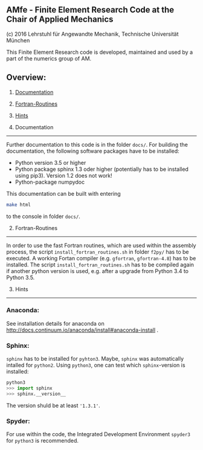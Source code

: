 AMfe - Finite Element Research Code at the Chair of Applied Mechanics
---------------------------------------------------------------------

(c) 2016 Lehrstuhl für Angewandte Mechanik, Technische Universität München

This Finite Element Research code is developed, maintained and used by a part of the numerics group of AM. 


Overview: 
----------
1.  [Documentation](#1-documentation)
2.  [Fortran-Routines](#2-fortran-routines)
3.  [Hints](#3-hints)


1. Documentation
----------------
Further documentation to this code is in the folder `docs/`.
For building the documentation, the following software packages have to be installed:

   - Python version 3.5 or higher
   - Python package sphinx 1.3 oder higher (potentially has to be installed using pip3). Version 1.2 does not work!
   - Python-package numpydoc

This documentation can be built with entering 
```bash
make html
```
to the console in folder `docs/`.
   

2. Fortran-Routines
-------------------
In order to use the fast Fortran routines, which are used within the assembly process,
the script `install_fortran_routines.sh` in folder `f2py/` has to be executed.
A working Fortan compiler (e.g. `gfortran`, `gfortran-4.8`) has to be installed. 
The script `install_fortran_routines.sh` has to be compiled again if another 
python version is used, e.g. after a upgrade from Python 3.4 to Python 3.5.

   
3. Hints
-----------

### Anaconda:

See installation details for anaconda on http://docs.continuum.io/anaconda/install#anaconda-install .


### Sphinx:

`sphinx` has to be installed for `pyhton3`. Maybe, `sphinx` was automatically intalled for `python2`. 
Using `python3`, one can test which `sphinx`-version is installed:
```python
python3
>>> import sphinx
>>> sphinx.__version__
```
The version shuld be at least `'1.3.1'`.


### Spyder:

For use within the code, the Integrated Development Environment `spyder3` for `python3` is recommended.
